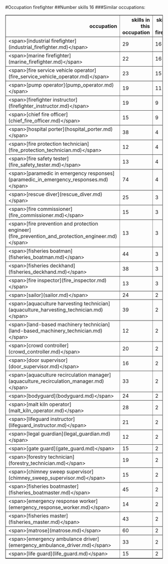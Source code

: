 #Occupation firefighter
##Number skills 16
###Similar occupations:
<table border="1" class="dataframe">
  <thead>
    <tr style="text-align: right;">
      <th>occupation</th>
      <th>skills in this occupation</th>
      <th>skills that match firefighter</th>
      <th>percentage match with firefighter</th>
      <th>skills not in firefighter</th>
    </tr>
  </thead>
  <tbody>
    <tr>
      <td>&lt;span&gt;[industrial firefighter](industrial_firefighter.md)&lt;/span&gt;</td>
      <td>29</td>
      <td>16</td>
      <td>1.0000</td>
      <td>13</td>
    </tr>
    <tr>
      <td>&lt;span&gt;[marine firefighter](marine_firefighter.md)&lt;/span&gt;</td>
      <td>22</td>
      <td>16</td>
      <td>1.0000</td>
      <td>6</td>
    </tr>
    <tr>
      <td>&lt;span&gt;[fire service vehicle operator](fire_service_vehicle_operator.md)&lt;/span&gt;</td>
      <td>23</td>
      <td>15</td>
      <td>0.9375</td>
      <td>8</td>
    </tr>
    <tr>
      <td>&lt;span&gt;[pump operator](pump_operator.md)&lt;/span&gt;</td>
      <td>19</td>
      <td>11</td>
      <td>0.6875</td>
      <td>8</td>
    </tr>
    <tr>
      <td>&lt;span&gt;[firefighter instructor](firefighter_instructor.md)&lt;/span&gt;</td>
      <td>19</td>
      <td>9</td>
      <td>0.5625</td>
      <td>10</td>
    </tr>
    <tr>
      <td>&lt;span&gt;[chief fire officer](chief_fire_officer.md)&lt;/span&gt;</td>
      <td>15</td>
      <td>9</td>
      <td>0.5625</td>
      <td>6</td>
    </tr>
    <tr>
      <td>&lt;span&gt;[hospital porter](hospital_porter.md)&lt;/span&gt;</td>
      <td>38</td>
      <td>4</td>
      <td>0.2500</td>
      <td>34</td>
    </tr>
    <tr>
      <td>&lt;span&gt;[fire protection technician](fire_protection_technician.md)&lt;/span&gt;</td>
      <td>12</td>
      <td>4</td>
      <td>0.2500</td>
      <td>8</td>
    </tr>
    <tr>
      <td>&lt;span&gt;[fire safety tester](fire_safety_tester.md)&lt;/span&gt;</td>
      <td>13</td>
      <td>4</td>
      <td>0.2500</td>
      <td>9</td>
    </tr>
    <tr>
      <td>&lt;span&gt;[paramedic in emergency responses](paramedic_in_emergency_responses.md)&lt;/span&gt;</td>
      <td>74</td>
      <td>4</td>
      <td>0.2500</td>
      <td>70</td>
    </tr>
    <tr>
      <td>&lt;span&gt;[rescue diver](rescue_diver.md)&lt;/span&gt;</td>
      <td>25</td>
      <td>3</td>
      <td>0.1875</td>
      <td>22</td>
    </tr>
    <tr>
      <td>&lt;span&gt;[fire commissioner](fire_commissioner.md)&lt;/span&gt;</td>
      <td>15</td>
      <td>3</td>
      <td>0.1875</td>
      <td>12</td>
    </tr>
    <tr>
      <td>&lt;span&gt;[fire prevention and protection engineer](fire_prevention_and_protection_engineer.md)&lt;/span&gt;</td>
      <td>13</td>
      <td>3</td>
      <td>0.1875</td>
      <td>10</td>
    </tr>
    <tr>
      <td>&lt;span&gt;[fisheries boatman](fisheries_boatman.md)&lt;/span&gt;</td>
      <td>44</td>
      <td>3</td>
      <td>0.1875</td>
      <td>41</td>
    </tr>
    <tr>
      <td>&lt;span&gt;[fisheries deckhand](fisheries_deckhand.md)&lt;/span&gt;</td>
      <td>38</td>
      <td>3</td>
      <td>0.1875</td>
      <td>35</td>
    </tr>
    <tr>
      <td>&lt;span&gt;[fire inspector](fire_inspector.md)&lt;/span&gt;</td>
      <td>13</td>
      <td>3</td>
      <td>0.1875</td>
      <td>10</td>
    </tr>
    <tr>
      <td>&lt;span&gt;[sailor](sailor.md)&lt;/span&gt;</td>
      <td>24</td>
      <td>2</td>
      <td>0.1250</td>
      <td>22</td>
    </tr>
    <tr>
      <td>&lt;span&gt;[aquaculture harvesting technician](aquaculture_harvesting_technician.md)&lt;/span&gt;</td>
      <td>39</td>
      <td>2</td>
      <td>0.1250</td>
      <td>37</td>
    </tr>
    <tr>
      <td>&lt;span&gt;[land-based machinery technician](land-based_machinery_technician.md)&lt;/span&gt;</td>
      <td>12</td>
      <td>2</td>
      <td>0.1250</td>
      <td>10</td>
    </tr>
    <tr>
      <td>&lt;span&gt;[crowd controller](crowd_controller.md)&lt;/span&gt;</td>
      <td>20</td>
      <td>2</td>
      <td>0.1250</td>
      <td>18</td>
    </tr>
    <tr>
      <td>&lt;span&gt;[door supervisor](door_supervisor.md)&lt;/span&gt;</td>
      <td>16</td>
      <td>2</td>
      <td>0.1250</td>
      <td>14</td>
    </tr>
    <tr>
      <td>&lt;span&gt;[aquaculture recirculation manager](aquaculture_recirculation_manager.md)&lt;/span&gt;</td>
      <td>33</td>
      <td>2</td>
      <td>0.1250</td>
      <td>31</td>
    </tr>
    <tr>
      <td>&lt;span&gt;[bodyguard](bodyguard.md)&lt;/span&gt;</td>
      <td>24</td>
      <td>2</td>
      <td>0.1250</td>
      <td>22</td>
    </tr>
    <tr>
      <td>&lt;span&gt;[malt kiln operator](malt_kiln_operator.md)&lt;/span&gt;</td>
      <td>28</td>
      <td>2</td>
      <td>0.1250</td>
      <td>26</td>
    </tr>
    <tr>
      <td>&lt;span&gt;[lifeguard instructor](lifeguard_instructor.md)&lt;/span&gt;</td>
      <td>21</td>
      <td>2</td>
      <td>0.1250</td>
      <td>19</td>
    </tr>
    <tr>
      <td>&lt;span&gt;[legal guardian](legal_guardian.md)&lt;/span&gt;</td>
      <td>12</td>
      <td>2</td>
      <td>0.1250</td>
      <td>10</td>
    </tr>
    <tr>
      <td>&lt;span&gt;[gate guard](gate_guard.md)&lt;/span&gt;</td>
      <td>15</td>
      <td>2</td>
      <td>0.1250</td>
      <td>13</td>
    </tr>
    <tr>
      <td>&lt;span&gt;[forestry technician](forestry_technician.md)&lt;/span&gt;</td>
      <td>19</td>
      <td>2</td>
      <td>0.1250</td>
      <td>17</td>
    </tr>
    <tr>
      <td>&lt;span&gt;[chimney sweep supervisor](chimney_sweep_supervisor.md)&lt;/span&gt;</td>
      <td>15</td>
      <td>2</td>
      <td>0.1250</td>
      <td>13</td>
    </tr>
    <tr>
      <td>&lt;span&gt;[fisheries boatmaster](fisheries_boatmaster.md)&lt;/span&gt;</td>
      <td>45</td>
      <td>2</td>
      <td>0.1250</td>
      <td>43</td>
    </tr>
    <tr>
      <td>&lt;span&gt;[emergency response worker](emergency_response_worker.md)&lt;/span&gt;</td>
      <td>14</td>
      <td>2</td>
      <td>0.1250</td>
      <td>12</td>
    </tr>
    <tr>
      <td>&lt;span&gt;[fisheries master](fisheries_master.md)&lt;/span&gt;</td>
      <td>43</td>
      <td>2</td>
      <td>0.1250</td>
      <td>41</td>
    </tr>
    <tr>
      <td>&lt;span&gt;[matrose](matrose.md)&lt;/span&gt;</td>
      <td>60</td>
      <td>2</td>
      <td>0.1250</td>
      <td>58</td>
    </tr>
    <tr>
      <td>&lt;span&gt;[emergency ambulance driver](emergency_ambulance_driver.md)&lt;/span&gt;</td>
      <td>33</td>
      <td>2</td>
      <td>0.1250</td>
      <td>31</td>
    </tr>
    <tr>
      <td>&lt;span&gt;[life guard](life_guard.md)&lt;/span&gt;</td>
      <td>15</td>
      <td>2</td>
      <td>0.1250</td>
      <td>13</td>
    </tr>
  </tbody>
</table>
